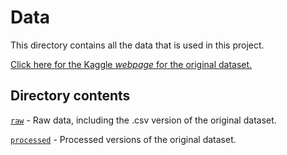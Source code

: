 # Data
This directory contains all the data that is used in this project.

[Click here for the Kaggle *webpage* for the original dataset.](https://www.kaggle.com/osmi/mental-health-in-tech-survey)

## Directory contents
[``raw``](raw) - Raw data, including the .csv version of the original dataset.

[``processed``](processed) - Processed versions of the original dataset.





